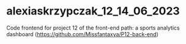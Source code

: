 # alexiaskrzypczak_12_14_06_2023
Code frontend for project 12 of the front-end path: a sports analytics dashboard (https://github.com/Missfantaxya/P12-back-end)
